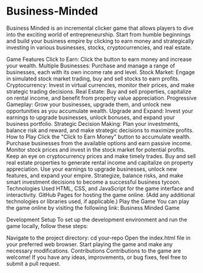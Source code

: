# Business-Minded
Business Minded is an incremental clicker game that allows players to dive into the exciting world of entrepreneurship. Start from humble beginnings and build your business empire by clicking to earn money and strategically investing in various businesses, stocks, cryptocurrencies, and real estate.

Game Features
Click to Earn: Click the button to earn money and increase your wealth.
Multiple Businesses: Purchase and manage a range of businesses, each with its own income rate and level.
Stock Market: Engage in simulated stock market trading, buy and sell stocks to earn profits.
Cryptocurrency: Invest in virtual currencies, monitor their prices, and make strategic trading decisions.
Real Estate: Buy and sell properties, capitalize on rental income, and benefit from property value appreciation.
Progressive Gameplay: Grow your businesses, upgrade them, and unlock new opportunities as you accumulate wealth.
Upgrade and Expand: Invest your earnings to upgrade businesses, unlock bonuses, and expand your business portfolio.
Strategic Decision Making: Plan your investments, balance risk and reward, and make strategic decisions to maximize profits.
How to Play
Click the "Click to Earn Money" button to accumulate wealth.
Purchase businesses from the available options and earn passive income.
Monitor stock prices and invest in the stock market for potential profits.
Keep an eye on cryptocurrency prices and make timely trades.
Buy and sell real estate properties to generate rental income and capitalize on property appreciation.
Use your earnings to upgrade businesses, unlock new features, and expand your empire.
Strategize, balance risks, and make smart investment decisions to become a successful business tycoon.
Technologies Used
HTML, CSS, and JavaScript for the game interface and interactivity.
GitHub Pages for hosting the game online.
(Add any additional technologies or libraries used, if applicable.)
Play the Game
You can play the game online by visiting the following link: Business Minded Game

Development Setup
To set up the development environment and run the game locally, follow these steps:

Navigate to the project directory: cd your-repo
Open the index.html file in your preferred web browser.
Start playing the game and make any necessary modifications.
Contributions
Contributions to the game are welcome! If you have any ideas, improvements, or bug fixes, feel free to submit a pull request.



